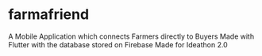 # farmafriend
 
A Mobile Application which connects Farmers directly to Buyers
Made with Flutter with the database stored on Firebase
Made for Ideathon 2.0

